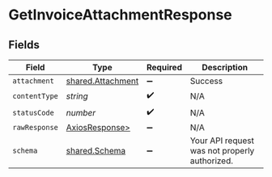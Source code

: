 # GetInvoiceAttachmentResponse


## Fields

| Field                                                    | Type                                                     | Required                                                 | Description                                              |
| -------------------------------------------------------- | -------------------------------------------------------- | -------------------------------------------------------- | -------------------------------------------------------- |
| `attachment`                                             | [shared.Attachment](../../models/shared/attachment.md)   | :heavy_minus_sign:                                       | Success                                                  |
| `contentType`                                            | *string*                                                 | :heavy_check_mark:                                       | N/A                                                      |
| `statusCode`                                             | *number*                                                 | :heavy_check_mark:                                       | N/A                                                      |
| `rawResponse`                                            | [AxiosResponse>](https://axios-http.com/docs/res_schema) | :heavy_minus_sign:                                       | N/A                                                      |
| `schema`                                                 | [shared.Schema](../../models/shared/schema.md)           | :heavy_minus_sign:                                       | Your API request was not properly authorized.            |